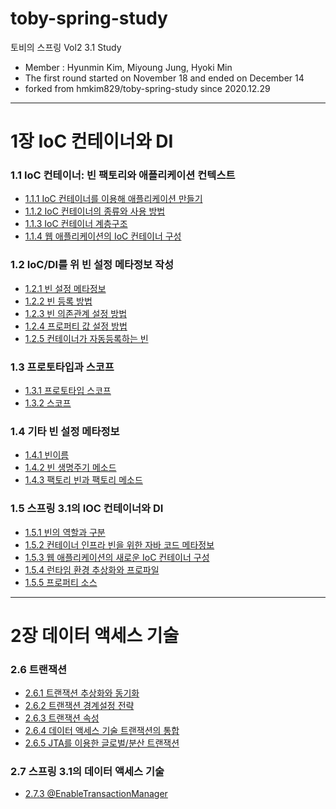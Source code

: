 # toby-spring-study
토비의 스프링 Vol2 3.1 Study
- Member : Hyunmin Kim, Miyoung Jung, Hyoki Min
- The first round started on November 18 and ended on December 14
- forked from hmkim829/toby-spring-study since 2020.12.29
---

# 1장 IoC 컨테이너와 DI
### 1.1 IoC 컨테이너: 빈 팩토리와 애플리케이션 컨텍스트
- [1.1.1 IoC 컨테이너를 이용해 애플리케이션 만들기](/wiki/chapter1/part1/1.1.1.md)
- [1.1.2 IoC 컨테이너의 종류와 사용 방법](/wiki/chapter1/part1/1.1.2.md)
- [1.1.3 IoC 컨테이너 계층구조](/wiki/chapter1/part1/1.1.3.md)
- [1.1.4 웹 애플리케이션의 IoC 컨테이너 구성](/wiki/chapter1/part1/1.1.4.md)

### 1.2 IoC/DI를 위 빈 설정 메타정보 작성
- [1.2.1 빈 설정 메타정보](/wiki/chapter1/part2/1.2.1.md)
- [1.2.2 빈 등록 방법](/wiki/chapter1/part2/1.2.2.md)
- [1.2.3 빈 의존관계 설정 방법](/wiki/chapter1/part2/1.2.3.md)
- [1.2.4 프로퍼티 값 설정 방법](/wiki/chapter1/part2/1.2.4.md)
- [1.2.5 컨테이너가 자동등록하는 빈](/wiki/chapter1/part2/1.2.5.md)

### 1.3 프로토타입과 스코프
- [1.3.1 프로토타입 스코프](/wiki/chapter1/part3/1.3.1.md)
- [1.3.2 스코프](/wiki/chapter1/part3/1.3.2.md)

### 1.4 기타 빈 설정 메타정보
- [1.4.1 빈이름](/wiki/chapter1/part4/1.4.1.md)
- [1.4.2 빈 생명주기 메소드](/wiki/chapter1/part4/1.4.2.md)
- [1.4.3 팩토리 빈과 팩토리 메소드](/wiki/chapter1/part4/1.4.3.md)

### 1.5 스프링 3.1의 IOC 컨테이너와 DI
- [1.5.1 빈의 역할과 구분](/wiki/chapter1/part5/1.5.1.md)
- [1.5.2 컨테이너 인프라 빈을 위한 자바 코드 메타정보](/wiki/chapter1/part5/1.5.2.md)
- [1.5.3 웹 애플리케이션의 새로운 IoC 컨테이너 구성](/wiki/chapter1/part5/1.5.3.md)
- [1.5.4 런타임 환경 추상화와 프로파일](/wiki/chapter1/part5/1.5.4.md)
- [1.5.5 프로퍼티 소스](/wiki/chapter1/part5/1.5.5.md)

---

# 2장 데이터 액세스 기술
### 2.6 트랜잭션
- [2.6.1 트랜잭션 추상화와 동기화](/wiki/chapter2/part6/2.6.1.md)
- [2.6.2 트랜잭션 경계설정 전략](/wiki/chapter2/part6/2.6.2.md)
- [2.6.3 트랜잭션 속성](/wiki/chapter2/part6/2.6.3.md)
- [2.6.4 데이터 액세스 기술 트랜잭션의 통합](/wiki/chapter2/part6/2.6.4.md)
- [2.6.5 JTA를 이용한 글로벌/분산 트랜잭션](/wiki/chapter2/part6/2.6.5.md)

### 2.7 스프링 3.1의 데이터 액세스 기술
- [2.7.3 @EnableTransactionManager](/wiki/chapter2/part7/2.7.3.md)